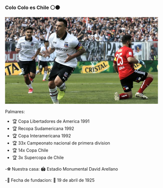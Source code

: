 ### Colo Colo es Chile ⚪⚫

![Colo Colo es lo mas grande](https://github.com/dngz/dngz/blob/main/paparedes.png)


Palmares:

- 🏆 Copa Libertadores de America 1991
- 🏆 Recopa Sudamericana 1992
- 🏆 Copa Interamericana 1992
- 🏆 33x Campeonato nacional de primera division
- 🏆 14x Copa Chile
- 🏆 3x Supercopa de Chile

-⚽ Nuestra casa: 🏟️ Estadio Monumental David Arellano

-📅 Fecha de fundacion: 📆 19 de abril de 1925

